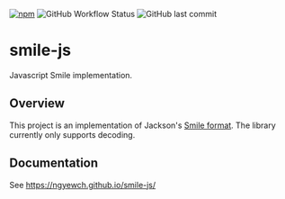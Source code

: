 [![npm](https://img.shields.io/npm/v/smile-js)](https://www.npmjs.com/package/smile-js)
![GitHub Workflow Status](https://img.shields.io/github/actions/workflow/status/ngyewch/smile-js/CI.yml)
![GitHub last commit](https://img.shields.io/github/last-commit/ngyewch/smile-js)

# smile-js

Javascript Smile implementation.

## Overview

This project is an implementation of Jackson's [Smile format](https://github.com/FasterXML/smile-format-specification/blob/master/smile-specification.md). The library currently only supports decoding.

## Documentation

See https://ngyewch.github.io/smile-js/

